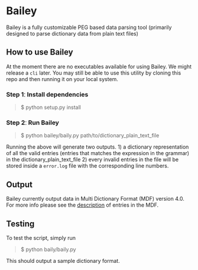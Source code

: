 # Bailey

Bailey is a fully customizable PEG based data parsing tool (primarily designed to parse dictionary data from plain text files)

## How to use Bailey

At the moment there are no executables available for using Bailey. We might release a `cli` later. You may still be able to use this utility by cloning this repo and then running it on your local system.

### Step 1ː Install dependencies
> $ python setup.py install

### Step 2ː Run Bailey
> $ python bailey/baily.py path/to/dictionary_plain_text_file

Running the above will generate two outputs. 1) a dictionary representation of all the valid entries (entries that matches the expression in the grammar) in the dictionary_plain_text_file 2) every invalid entries in the file will be stored inside a `error.log` file with the corresponding line numbers.

## Output
Bailey currently output data in Multi Dictionary Format (MDF) version 4.0. For more info please see the [description](docs/lexical_entry.md) of entries in the MDF.

## Testing
To test the script, simply run

> $ python baily/baily.py

This should output a sample dictionary format.
